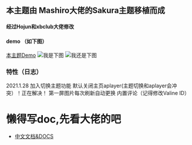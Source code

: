 ## 本主题由 Mashiro大佬的Sakura主题移植而成
#### 经过Hojun和xbclub大佬修改
#### demo （如下图）
[本主题Demo](https://mouup.top)
![我是下图](https://cdn.jsdelivr.net/gh/imouup/pic/pic/第一屏.PNG)
![我还是下图](https://cdn.jsdelivr.net/gh/imouup/pic/pic/第一屏.PNG)
### 特性（日志）
2021.1.28
加入切换主题功能
默认关闭主页aplayer(主题切换和aplayer会冲突）！正在解决！
第一屏图片每次刷新自动更换
内置评论（记得修改Valine ID）

# 懒得写doc,先看大佬的吧
- [中文文档&DOCS](https://docs.hojun.cn/sakura/docs/#/home)

